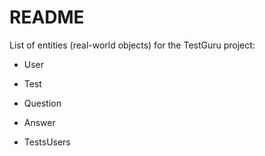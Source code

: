 # README

List of entities (real-world objects) for the TestGuru project:

* User

* Test

* Question

* Answer

* TestsUsers
